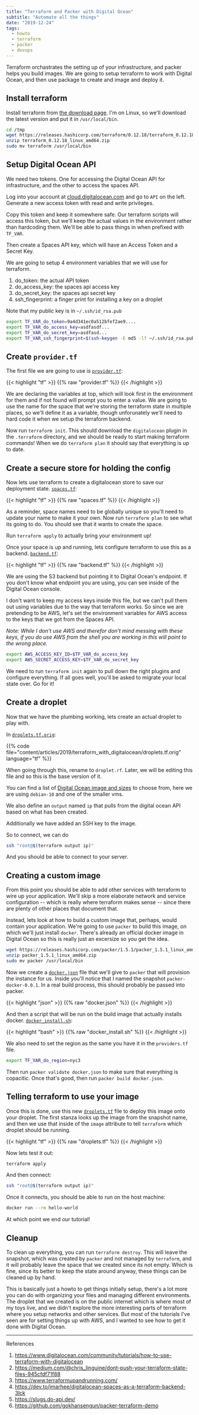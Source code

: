 ```yaml
---
title: "Terraform and Packer with Digital Ocean"
subtitle: "Automate all the things"
date: "2019-12-24"
tags:
  - howto
  - terraform
  - packer
  - devops
---
```


Terraform orchastrates the setting up of your infrastructure, and packer helps you build images.  We are going to setup terraform to work with Digital Ocean, and then use package to create and image and deploy it.

## Install terraform

Install terraform from [the download page](https://www.terraform.io/downloads.html).  I'm on Linux, so we'll download the latest version and put it in `/usr/local/bin`.  

```bash
cd /tmp
wget https://releases.hashicorp.com/terraform/0.12.18/terraform_0.12.18_linux_amd64.zip
unzip terraform_0.12.18_linux_amd64.zip
sudo mv terraform /usr/local/bin
```

## Setup Digital Ocean API

We need two tokens.  One for accessing the Digital Ocean API for infrastructure, and the other to access the spaces API.

Log into your account at [cloud.digitalocean.com](cloud.digitalocean.com) and go to `API` on the left.  Generate a new access token with read and write privileges.

Copy this token and keep it somewhere safe.  Our terraform scripts will access this token, but we'll keep the actual values in the environment rather than hardcoding them.  We'll be able to pass things in when prefixed with `TF_VAR`.

Then create a Spaces API key, which will have an Access Token and a Secret Key.

We are going to setup 4 environment variables that we will use for terraform.

1. do_token: the actual API token
2. do_access_key: the spaces api access key
4. do_secret_key: the spaces api secret key
4. ssh_fingerprint: a finger print for installing a key on a droplet

Note that my public key is in `~/.ssh/id_rsa.pub`

```bash
export TF_VAR_do_token=9a4d341ec0a512bfef2ae9....
export TF_VAR_do_access_key=asdfasdf...
export TF_VAR_do_secret_key=asdfasd...
export TF_VAR_ssh_fingerprint=$(ssh-keygen -E md5 -lf ~/.ssh/id_rsa.pub | awk '{print $2}' | sed 's/MD5://')
```

## Create `provider.tf`

The first file we are going to use is [`provider.tf`](provider.tf):

{{< highlight "tf" >}}
{{% raw "provider.tf" %}}
{{< /highlight >}}

We are declaring the variables at top, which will look first in the environment for them and if not found will prompt you to enter a value.  We are going to use the name for the space that we're storing the terraform state in multiple places, so we'll define it as a variable, though unforunately we'll need to hard code it when we setup the terraform backend.

Now run `terraform init`.  This should download the `digitalocean` plugin in the `.terraform` directory, and we should be ready to start making terraform commands!  When we do `terraform plan` it should say that everything is up to date.

## Create a secure store for holding the config

Now lets use terraform to create a digitalocean store to save our deployment state. [`spaces.tf`](spaces.tf):

{{< highlight "tf" >}}
{{% raw "spaces.tf" %}}
{{< /highlight >}}

As a reminder, space names need to be globally unique so you'll need to update your name to make it your own.  Now run `terraform plan` to see what its going to do.  You should see that it wants to create the space.

Run `terraform apply` to actually bring your environment up!

Once your space is up and running, lets configure terraform to use this as a backend. [`backend.tf`](backend.tf):

{{< highlight "tf" >}}
{{% raw "backend.tf" %}}
{{< /highlight >}}

We are using the S3 backend but pointing it to Digital Ocean's endpoint.  If you don't know what endpoint you are using, you can see inside of the Digital Ocean console.

I don't want to keep my access keys inside this file, but we can't pull them out using variables due to the way that terraform works.  So since we are pretending to be AWS, let's set the environment variables for AWS access to the keys that we got from the Spaces API.

_Note: While I don't use AWS and therefor don't mind messing with these keys, if you do use AWS from the shell you are working in this will point to the wrong place._

```bash
export AWS_ACCESS_KEY_ID=$TF_VAR_do_access_key
export AWS_SECRET_ACCESS_KEY=$TF_VAR_do_secret_key
```

We need to run `terraform init` again to pull down the right plugins and configure everything.  If all goes well, you'll be asked to migrate your local state over.  Go for it!

## Create a droplet

Now that we have the plumbing working, lets create an actual droplet to play with.

In [`droplets.tf.orig`](droplets.tf.orig):

{{% code file="content/articles/2019/terraform_with_digitalocean/droplets.tf.orig" language="tf" %}}

When going through this, rename to `droplet.rf`.  Later, we will be editing this file and so this is the base version of it.

You can find a list of [Digital Ocean image and sizes](https://slugs.do-api.dev/) to choose from, here we are using `debian-10` and one of the smaller vms. 

We also define an `output` named `ip` that pulls from the digital ocean API based on what has been created.

Additionally we have added an SSH key to the image.

So to connect, we can do

```bash
ssh "root@$(terraform output ip)"
```

And you should be able to connect to your server.

## Creating a custom image

From this point you should be able to add other services with terraform to wire up your application.  We'll skip a more elaborate network and service configuration -- which is really where terraform makes sense -- since there are plenty of other places that document that.

Instead, lets look at how to build a custom image that, perhaps, would contain your application.  We're going to use `packer` to build this image, on which we'll just install `docker`.  There's already an official docker image in Digital Ocean so this is really just an excersize so you get the idea.

```bash
wget https://releases.hashicorp.com/packer/1.5.1/packer_1.5.1_linux_amd64.zip
unzip packer_1.5.1_linux_amd64.zip
sudo mv packer /usr/local/bin
```

Now we create a [`docker.json`](docker.json) file that we'll give to `packer` that will provision the instance for us.  Inside you'll notice that I named the snapshot `packer-docker-0.0.1`.  In a real build process, this should probably be passed into packer.

{{< highlight "json" >}}
{{% raw "docker.json" %}}
{{< /highlight >}}

And then a script that will be run on the build image that actually installs docker.  [`docker_install.sh`](docker_install.sh):

{{< highlight "bash" >}}
{{% raw "docker_install.sh" %}}
{{< /highlight >}}

We also need to set the region as the same you have it in the `providers.tf` file.

```bash
export TF_VAR_do_region=nyc3
```

Then run `packer validate docker.json` to make sure that everything is copacitic.  Once that's good, then run `packer build docker.json`.

## Telling terraform to use your image

Once this is done, use this new [`droplets.tf`](droplets.tf) file to deploy this image onto your droplet.  The first stanza looks up the image from the snapshot name, and then we use that inside of the `image` attribute to tell `terraform` which droplet should be running.

{{< highlight "tf" >}}
{{% raw "droplets.tf" %}}
{{< /highlight >}}

Now lets test it out:

```bash
terraform apply
```

And then connect:

```bash
ssh "root@$(terraform output ip)"
```

Once it connects, you should be able to run on the host machine:

```bash
docker run --rm hello-world
```

At which point we end our tutorial!

## Cleanup

To clean up everything, you can run `terraform destroy`.  This will leave the snapshot, which was created by `packer` and not managed by `terraform`, and it will probably leave the space that we created since its not empty.  Which is fine, since its better to keep the state around anyway, these things can be cleaned up by hand.

This is basically just a howto to get things initially setup, there's a lot more you can do with organizing your files and managing different environments.  The droplet that we created is on the public internet which is where most of my toys live, and we didn't explore the more interesting parts of terraform where you setup networks and other services.  But most of the tutorials I've seen are for setting things up with AWS, and I wanted to see how to get it done with Digital Ocean.

---

References

1. https://www.digitalocean.com/community/tutorials/how-to-use-terraform-with-digitalocean
2. https://medium.com/@chris_linguine/dont-push-your-terraform-state-files-945cfdf71f88
3. https://www.terraformupandrunning.com/
4. https://dev.to/jmarhee/digitalocean-spaces-as-a-terraform-backend-3lck
5. https://slugs.do-api.dev/
6. https://github.com/gokhansengun/packer-terraform-demo

